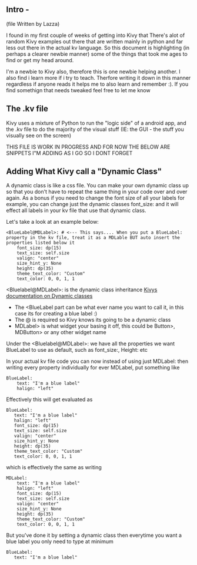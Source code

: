 ## Intro - 
(file Written by Lazza)

I found in my first couple of weeks of getting into Kivy that There's alot of random Kivy examples out there that are written mainly in python 
and far less out there in the actual kv language. So this document is highlighting (in perhaps a clearer newbie manner) some of the things that 
took me ages to find or get my head around. 

I'm a newbie to Kivy also, therefore this is one newbie helping another. I also find i learn more if i try to teach. Therfore writing it down 
in this manner regardless if anyone reads it helps me to also learn and remember :). If you find somethign that needs tweaked feel free to let me know

## The .kv file

Kivy uses a mixture of Python to run the "logic side" of a android app, and the .kv file to do the majority of the visual stuff 
(IE: the GUI - the stuff you visually see on the screen) 

THIS FILE IS WORK IN PROGRESS AND FOR NOW THE BELOW ARE SNIPPETS I"M ADDING AS I GO SO I DONT FORGET 

## Adding What Kivy call a "Dynamic Class"
A dynamic class is like a css file. You can make your own dynamic class up so that you don't have to repeat the same thing in your code over and over again.
As a bonus if you need to change the font size of all your labels for example, you can change just the dynamic classes font_size: and it will effect all 
labels in your kv file that use that dynamic class.

Let's take a look at an example below:
```
<BlueLabel@MDLabel>: # <--- This says.... When you put a BlueLabel: property in the kv file, treat it as a MDLable BUT auto insert the properties listed below it
    font_size: dp(15)
    text_size: self.size
    valign: "center"
    size_hint_y: None
    height: dp(35)
    theme_text_color: "Custom"
    text_color: 0, 0, 1, 1
```
\<Bluelabel@MDLabel>: is the dynamic class inheritance [Kivys documentation on Dynamic classes](https://kivy.org/doc/stable/api-kivy.lang.html#dynamic-classes)
  - The <BlueLabel part can be what ever name you want to call it, in this case its for creating a blue label :)
  - The @ is required so Kivy knows its going to be a dynamic class
  - MDLabel> is what widget your basing it off, this could be Button>, MDButton> or any other widget name
 
 Under the \<Bluelabel@MDLabel>: we have all the properties we want BlueLabel to use as default, such as font_size:, Height: etc

In your actual kv file code you can now instead of using just MDLabel: then writing every property individually for ever MDLabel, put something like
```
BlueLabel:
    text: "I'm a blue label"
    halign: "left"
 ```   
 Effectively this will get evaluated as 
 ```
 BlueLabel:
    text: "I'm a blue label"
    halign: "left"
    font_size: dp(15)
    text_size: self.size
    valign: "center"
    size_hint_y: None
    height: dp(35)
    theme_text_color: "Custom"
    text_color: 0, 0, 1, 1
```
which is effectively the same as writing
```
MDLabel:
    text: "I'm a blue label"
    halign: "left"
    font_size: dp(15)
    text_size: self.size
    valign: "center"
    size_hint_y: None
    height: dp(35)
    theme_text_color: "Custom"
    text_color: 0, 0, 1, 1
 ```
 But you've done it by setting a dynamic class then everytime you want a blue label you only need to type at minimum
 ```
 BlueLabel:
    text: "I'm a blue label"
 ```
